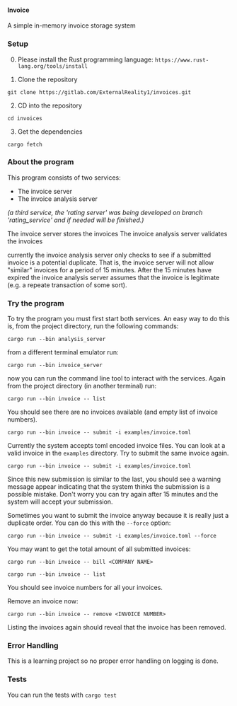 #### Invoice

A simple in-memory invoice storage system

### Setup

0. Please install the Rust programming language: `https://www.rust-lang.org/tools/install` 

1. Clone the repository

```
git clone https://gitlab.com/ExternalReality1/invoices.git
```

2. CD into the repository

```
cd invoices
```

3. Get the dependencies

```
cargo fetch
```

### About the program

This program consists of two services:

* The invoice server
* The invoice analysis server

*(a third service, the 'rating server' was being developed on branch 'rating_service' and if needed will be finished.)*

The invoice server stores the invoices
The invoice analysis server validates the invoices

currently the invoice analysis server only checks to see if a submitted invoice is a potential duplicate. That is, the invoice server will not allow "similar" invoices for a period of 15 minutes. After the 15 minutes have expired the invoice analysis server assumes that the invoice is legitimate (e.g. a repeate transaction of some sort).

### Try the program

To try the program you must first start both services. An easy way to do this is, from the project directory, run the following commands:

```
cargo run --bin analysis_server
```

from a different terminal emulator run:

```
cargo run --bin invoice_server
```

now you can run the command line tool to interact with the services. Again from the project directory (in another terminal) run:

```
cargo run --bin invoice -- list
```

You should see there are no invoices available (and empty list of invoice numbers).

```
cargo run --bin invoice -- submit -i examples/invoice.toml
```

Currently the system accepts toml encoded invoice files. You can look at a valid invoice in the `examples` directory. Try to submit the same invoice again.

```
cargo run --bin invoice -- submit -i examples/invoice.toml
```

Since this new submission is similar to the last, you should see a warning message appear indicating that the system thinks the submission is a possible mistake. Don't worry you can try again after 15 minutes and the system will accept your submission.

Sometimes you want to submit the invoice anyway because it is really just a duplicate order. You can do this with the `--force` option:

```
cargo run --bin invoice -- submit -i examples/invoice.toml --force
```

You may want to get the total amount of all submitted invoices:

```
cargo run --bin invoice -- bill <COMPANY NAME>
```


```
cargo run --bin invoice -- list
```

You should see invoice numbers for all your invoices.

Remove an invoice now:

```
cargo run --bin invoice -- remove <INVOICE NUMBER>
```


Listing the invoices again should reveal that the invoice has been removed.

### Error Handling

This is a learning project so no proper error handling on logging is done.


### Tests

You can run the tests with `cargo test`